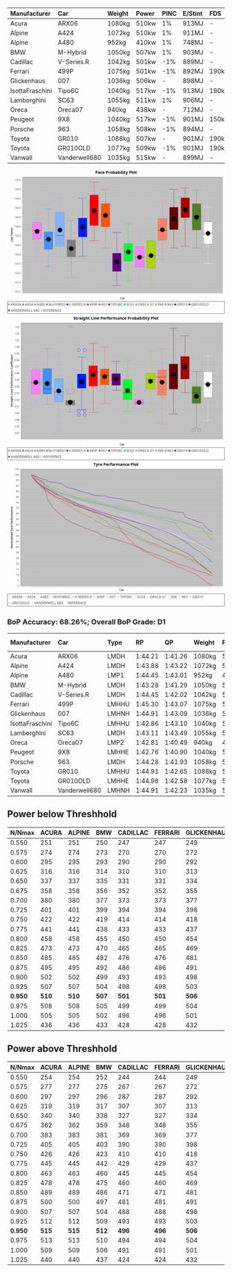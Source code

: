 |Manufacturer|Car|Weight|Power|PINC|E/Stint|FDS|
|:-|:-|:-|:-|:-|:-|:-|
|Acura|ARX06|1080kg|510kw|1%|913MJ|-|
|Alpine|A424|1072kg|510kw|1%|911MJ|-|
|Alpine|A480|952kg|410kw|1%|748MJ|-|
|BMW|M-Hybrid|1050kg|507kw|1%|903MJ|-|
|Cadillac|V-Series.R|1042kg|501kw|-1%|889MJ|-|
|Ferrari|499P|1075kg|501kw|-1%|892MJ|190kph|
|Glickenhaus|007|1036kg|506kw|-|898MJ|-|
|IsottaFraschini|Tipo6C|1040kg|517kw|-1%|913MJ|190kph|
|Lamborghini|SC63|1055kg|511kw|1%|906MJ|-|
|Oreca|Oreca07|940kg|438kw|-|712MJ|-|
|Peugeot|9X8|1040kg|517kw|-1%|901MJ|150kph|
|Porsche|963|1058kg|508kw|-1%|894MJ|-|
|Toyota|GR010|1088kg|507kw|-|901MJ|190kph|
|Toyota|GR010OLD|1077kg|509kw|-1%|901MJ|190kph|
|Vanwall|Vanderwell680|1035kg|515kw|-|899MJ|-|

![PACECHART](./IMG/ACOMETHOD.png)
![STRAIGHTLINEPERFORMANCECHART](./IMG/ACOMETHOD_sp.png)
![TYREPERFORMANCECHART](./IMG/ACOMETHOD_tw.png)

### BoP Accuracy: 68.26%; Overall BoP Grade: D1
|Manufacturer|Car|Type|RP|QP|Weight|Power¹|Threshhold|PINC|Power²|E/Stint|AVG Vmax|FDS|RDLC|L/Stint|BOP-Grade|ModelAccuracy|ModelPoints|Match%|
|:-|:-|:-|:-|:-|:-|:-|:-|:-|:-|:-|:-|:-|:-|:-|:-|:-|:-|:-|
|Acura|ARX06|LMDH|1:44.21|1:41.26|1080kg|510kw|210.0kph|1%|515kw|913MJ|293.43kph|-|0.98|33|+B2|100.00%|995|81.27%|
|Alpine|A424|LMDH|1:43.88|1:43.22|1072kg|510kw|210.0kph|1%|515kw|911MJ|293.45kph|-|0.99|33|~A1|80.53%|517|100.00%|
|Alpine|A480|LMP1|1:44.45|1:43.01|952kg|410kw|210.0kph|1%|414kw|748MJ|289.30kph|-|0.97|31|~A1|59.62%|840|100.00%|
|BMW|M-Hybrid|LMDH|1:43.28|1:41.29|1050kg|507kw|210.0kph|1%|512kw|903MJ|290.64kph|-|1.02|33|-D2|98.60%|1690|62.37%|
|Cadillac|V-Series.R|LMDH|1:44.45|1:42.02|1042kg|501kw|210.0kph|-1%|496kw|889MJ|293.23kph|-|1.02|33|+C1|88.58%|2033|79.19%|
|Ferrari|499P|LMHHU|1:45.30|1:43.07|1075kg|501kw|210.0kph|-1%|496kw|892MJ|294.20kph|190kph|1.02|33|+E2|84.67%|2303|52.19%|
|Glickenhaus|007|LMHNH|1:44.91|1:43.09|1036kg|506kw|210.0kph|-|506kw|898MJ|295.77kph|-|0.95|33|+C2|96.64%|1639|72.54%|
|IsottaFraschini|Tipo6C|LMHHU|1:42.86|1:43.10|1040kg|517kw|210.0kph|-1%|512kw|913MJ|295.59kph|190kph|1.07|33|-Ω1|66.67%|96|43.96%|
|Lamborghini|SC63|LMDH|1:43.11|1:43.49|1055kg|511kw|210.0kph|1%|516kw|906MJ|292.46kph|-|1.04|33|-E2|96.77%|419|54.44%|
|Oreca|Oreca07|LMP2|1:42.81|1:40.49|940kg|438kw|210.0kph|-|438kw|712MJ|290.30kph|-|0.95|31|-Ω1|100.00%|2206|31.40%|
|Peugeot|9X8|LMHHE|1:42.76|1:40.90|1040kg|517kw|210.0kph|-1%|512kw|901MJ|294.32kph|150kph|1.02|33|-Ω1|87.16%|2572|38.84%|
|Porsche|963|LMDH|1:44.28|1:41.93|1058kg|508kw|210.0kph|-1%|503kw|894MJ|293.60kph|-|1.00|33|~A1|93.05%|5740|100.00%|
|Toyota|GR010|LMHHU|1:44.91|1:42.65|1088kg|507kw|210.0kph|-|507kw|901MJ|294.49kph|190kph|1.01|33|+D2|90.17%|3255|60.73%|
|Toyota|GR010OLD|LMHHE|1:44.98|1:42.58|1077kg|509kw|210.0kph|-1%|504kw|901MJ|296.52kph|190kph|1.02|33|+C2|85.24%|1322|74.10%|
|Vanwall|Vanderwell680|LMHNH|1:44.91|1:42.23|1035kg|515kw|210.0kph|-|515kw|899MJ|291.06kph|-|1.00|33|+C2|91.33%|611|72.85%|

## Power below Threshhold
|N/Nmax|ACURA|ALPINE|BMW|CADILLAC|FERRARI|GLICKENHAUS|ISOTTAFRASCHINI|LAMBORGHINI|ORECA|PEUGEOT|PORSCHE|TOYOTA|TOYOTA|VANWALL|​|RPM|A480|
|:-|:-|:-|:-|:-|:-|:-|:-|:-|:-|:-|:-|:-|:-|:-|:-|:-|:-|
|0.550|251|251|250|247|247|249|255|252|216|255|250|250|251|254|​|--|-|
|0.575|274|274|273|270|270|272|278|275|235|278|273|273|274|277|​|--|-|
|0.600|295|295|293|290|290|292|298|295|253|298|293|293|294|297|​|--|-|
|0.625|316|316|314|310|310|313|320|316|271|320|314|314|315|319|​|--|-|
|0.650|337|337|335|331|331|334|341|337|289|341|335|335|336|340|​|--|-|
|0.675|358|358|356|352|352|355|363|359|308|363|357|356|357|362|​|--|-|
|0.700|380|380|377|373|373|377|385|380|326|385|378|377|379|383|​|--|-|
|0.725|401|401|399|394|394|398|407|402|344|407|399|399|400|405|​|--|-|
|0.750|422|422|419|414|414|418|427|422|362|427|420|419|421|426|​|--|-|
|0.775|441|441|438|433|433|437|446|441|378|446|439|438|440|445|​|5000|242|
|0.800|458|458|455|450|450|454|464|459|393|464|456|455|457|463|​|5500|286|
|0.825|473|473|470|465|465|469|479|474|406|479|471|470|472|478|​|6000|319|
|0.850|485|485|482|476|476|481|491|485|417|491|483|482|484|489|​|6500|361|
|0.875|495|495|492|486|486|491|502|496|425|502|493|492|494|500|​|7000|403|
|0.900|502|502|499|493|493|498|509|503|431|509|500|499|501|507|​|7500|413|
|0.925|507|507|504|498|498|503|514|508|435|514|505|504|506|512|​|8000|409|
|**0.950**|**510**|**510**|**507**|**501**|**501**|**506**|**517**|**511**|**438**|**517**|**508**|**507**|**509**|**515**|**​**|**8500**|**412**|
|0.975|508|508|505|499|499|504|515|509|437|515|506|505|507|513|​|9000|206|
|1.000|505|505|502|496|496|501|511|505|433|511|503|502|504|509|​|--|-|
|1.025|436|436|433|428|428|432|441|436|374|441|434|433|435|440|​|--|-|

## Power above Threshhold
|N/Nmax|ACURA|ALPINE|BMW|CADILLAC|FERRARI|GLICKENHAUS|ISOTTAFRASCHINI|LAMBORGHINI|ORECA|PEUGEOT|PORSCHE|TOYOTA|TOYOTA|VANWALL|​|RPM|A480|
|:-|:-|:-|:-|:-|:-|:-|:-|:-|:-|:-|:-|:-|:-|:-|:-|:-|:-|
|0.550|254|254|252|244|244|249|252|254|216|252|248|250|248|254|​|--|-|
|0.575|277|277|275|267|267|272|275|277|235|275|271|273|271|277|​|--|-|
|0.600|297|297|296|287|287|292|296|298|253|296|291|293|291|297|​|--|-|
|0.625|319|319|317|307|307|313|317|319|271|317|311|314|312|319|​|--|-|
|0.650|340|340|338|327|327|334|338|340|289|338|332|335|333|340|​|--|-|
|0.675|362|362|359|348|348|355|359|362|308|359|353|356|354|362|​|--|-|
|0.700|383|383|381|369|369|377|381|384|326|381|374|377|375|383|​|--|-|
|0.725|405|405|403|390|390|398|403|406|344|403|395|399|396|405|​|--|-|
|0.750|426|426|423|410|410|418|423|427|362|423|416|419|416|426|​|--|-|
|0.775|445|445|442|429|429|437|442|446|378|442|435|438|435|445|​|5000|242|
|0.800|463|463|460|445|445|454|460|463|393|460|452|455|453|463|​|5500|286|
|0.825|478|478|475|460|460|469|475|478|406|475|467|470|468|478|​|6000|319|
|0.850|489|489|486|471|471|481|486|490|417|486|478|482|479|489|​|6500|361|
|0.875|500|500|497|481|481|491|497|501|425|497|488|492|489|500|​|7000|403|
|0.900|507|507|504|488|488|498|504|508|431|504|495|499|496|507|​|7500|413|
|0.925|512|512|509|493|493|503|509|513|435|509|500|504|501|512|​|8000|409|
|**0.950**|**515**|**515**|**512**|**496**|**496**|**506**|**512**|**516**|**438**|**512**|**503**|**507**|**504**|**515**|**​**|**8500**|**412**|
|0.975|513|513|510|494|494|504|510|514|437|510|501|505|502|513|​|9000|206|
|1.000|509|509|506|491|491|501|506|510|433|506|498|502|499|509|​|--|-|
|1.025|440|440|437|424|424|432|437|441|374|437|430|433|430|440|​|--|-|
